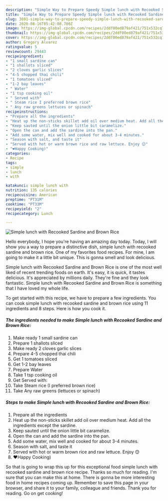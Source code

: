 ```yaml
---
description: "Simple Way to Prepare Speedy Simple lunch with Recooked Sardine and Brown Rice"
title: "Simple Way to Prepare Speedy Simple lunch with Recooked Sardine and Brown Rice"
slug: 3691-simple-way-to-prepare-speedy-simple-lunch-with-recooked-sardine-and-brown-rice
date: 2020-08-16T05:42:08.700Z
image: https://img-global.cpcdn.com/recipes/2ddf00ed879af421/751x532cq70/simple-lunch-with-recooked-sardine-and-brown-rice-recipe-main-photo.jpg
thumbnail: https://img-global.cpcdn.com/recipes/2ddf00ed879af421/751x532cq70/simple-lunch-with-recooked-sardine-and-brown-rice-recipe-main-photo.jpg
cover: https://img-global.cpcdn.com/recipes/2ddf00ed879af421/751x532cq70/simple-lunch-with-recooked-sardine-and-brown-rice-recipe-main-photo.jpg
author: Gregory Alvarez
ratingvalue: 5
reviewcount: 29443
recipeingredient:
- "1 small sardine can"
- "1 shallots sliced"
- "2 cloves garlic slices"
- "4-5 chopped thai chili"
- "1 tomatoes sliced"
- "1-2 bay leaves"
- " Water"
- "1 tsp cooking oil"
- " Served with"
- " Steam rice I preferred brown rice"
- " Any raw greens lettuces or spinach"
recipeinstructions:
- "Prepare all the ingredients"
- "Heat up the non-sticks skillet add oil over medium heat. Add all the ingredients except the sardine."
- "Keep sauted until the onion little bit caramelize."
- "Open the can and add the sardine into the pan."
- "Add some water, mix well and cooked for about 3-4 minutes."
- "Season with salt, and taste it"
- "Served with hot or warm brown rice and raw lettuce. Enjoy 😊"
- "❤️Happy Cooking)"
categories:
- Recipe
tags:
- simple
- lunch
- with

katakunci: simple lunch with 
nutrition: 135 calories
recipecuisine: American
preptime: "PT31M"
cooktime: "PT33M"
recipeyield: "2"
recipecategory: Lunch

---
```



![Simple lunch with Recooked Sardine and Brown Rice](https://img-global.cpcdn.com/recipes/2ddf00ed879af421/751x532cq70/simple-lunch-with-recooked-sardine-and-brown-rice-recipe-main-photo.jpg)

Hello everybody, I hope you're having an amazing day today. Today, I will show you a way to prepare a distinctive dish, simple lunch with recooked sardine and brown rice. One of my favorites food recipes. For mine, I am going to make it a little bit unique. This is gonna smell and look delicious.



Simple lunch with Recooked Sardine and Brown Rice is one of the most well liked of recent trending foods on earth. It's easy, it is quick, it tastes delicious. It's appreciated by millions daily. They're fine and they look fantastic. Simple lunch with Recooked Sardine and Brown Rice is something that I have loved my whole life.


To get started with this recipe, we have to prepare a few ingredients. You can cook simple lunch with recooked sardine and brown rice using 11 ingredients and 8 steps. Here is how you cook it.

<!--inarticleads1-->

##### The ingredients needed to make Simple lunch with Recooked Sardine and Brown Rice:

1. Make ready 1 small sardine can
1. Prepare 1 shallots sliced
1. Make ready 2 cloves garlic slices
1. Prepare 4-5 chopped thai chili
1. Get 1 tomatoes sliced
1. Get 1-2 bay leaves
1. Prepare  Water
1. Take 1 tsp cooking oil
1. Get  Served with:
1. Take  Steam rice (I preferred brown rice)
1. Take  Any raw greens (lettuces or spinach)




<!--inarticleads2-->

##### Steps to make Simple lunch with Recooked Sardine and Brown Rice:

1. Prepare all the ingredients
1. Heat up the non-sticks skillet add oil over medium heat. Add all the ingredients except the sardine.
1. Keep sauted until the onion little bit caramelize.
1. Open the can and add the sardine into the pan.
1. Add some water, mix well and cooked for about 3-4 minutes.
1. Season with salt, and taste it
1. Served with hot or warm brown rice and raw lettuce. Enjoy 😊
1. ❤️Happy Cooking)




So that is going to wrap this up for this exceptional food simple lunch with recooked sardine and brown rice recipe. Thanks so much for reading. I'm sure that you can make this at home. There is gonna be more interesting food in home recipes coming up. Remember to save this page in your browser, and share it to your family, colleague and friends. Thank you for reading. Go on get cooking!
